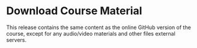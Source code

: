 # Download Course Material 
This release contains the same content as the online GitHub version of the course, except for any audio/video materials and other files external servers.

